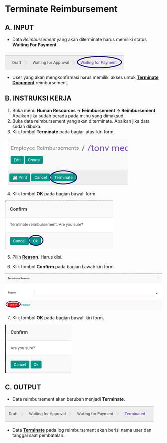 # Terminate Reimbursement

## A. INPUT

* Data *Reimbursement* yang akan diterminate harus memiliki status **Waiting For Payment**.

![](../../img/reimbursement/status-waiting-for-payment.png)

* User yang akan mengkonfirmasi harus memiliki akses untuk **[Terminate Document](./penjelasan.md#field-can-terminate)** reimbursement.

## B. INSTRUKSI KERJA

1. Buka menu **Human Resources -> Reimbursement -> Reimbursement**. Abaikan jika sudah berada pada menu yang dimaksud.
2. Buka data reimbursement yang akan diterminate. Abaikan jika data sudah dibuka.
3. Klik tombol **Terminate** pada bagian atas-kiri form.

![](../../img/reimbursement/tombol-terminate.png)

4. Klik tombol **OK** pada bagian bawah form.

![](../../img/reimbursement/tombol-terminate-ok.png)

5. Pilih **[Reason](./penjelasan.md#field-terminate-reason)**. Harus disi.

6. Klik tombol **Confirm** pada bagian bawah kiri form.

![](../../img/reimbursement/tombol-terminate-ok-confirm.png)

7. Klik tombol **OK** pada bagian bawah kiri form.

![](../../img/reimbursement/tombol-terminate-ok-confirm-ok.png)

## C. OUTPUT

* Data reimbursement akan berubah menjadi **Terminate**.

![](../../img/reimbursement/status-terminate.png)

* Data **[Terminate](./penjelasan.md#field-log-terminate)** pada log reimbursement akan berisi nama user dan tanggal saat pembatalan.
